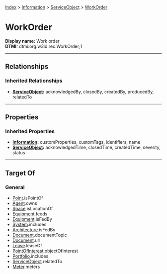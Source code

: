 [Index](../../index.md) > [Information](../Information.md) > [ServiceObject](ServiceObject.md) > [WorkOrder](#)
# WorkOrder

**Display name:** Work order<br />
**DTMI:** dtmi:org:w3id:rec:WorkOrder;1

---

## Relationships

### Inherited Relationships
* **[ServiceObject](ServiceObject.md):** acknowledgedBy, closedBy, createdBy, producedBy, relatedTo

---

## Properties

### Inherited Properties
* **[Information](../Information.md):** customProperties, customTags, identifiers, name
* **[ServiceObject](ServiceObject.md):** acknowledgedTime, closedTime, createdTime, severity, status

---

## Target Of
### General
* [Point](../../Point/Point.md).isPointOf
* [Agent](../../Agent/Agent.md).owns
* [Space](../../Space/Space.md).isLocationOf
* [Equipment](../../Asset/Equipment/Equipment.md).feeds
* [Equipment](../../Asset/Equipment/Equipment.md).isFedBy
* [System](../../Collection/System/System.md).includes
* [Architecture](../../Space/Architecture/Architecture.md).isFedBy
* [Document](../Document/Document.md).documentTopic
* [Document](../Document/Document.md).url
* [Lease](../../Event/Lease.md).leaseOf
* [PointOfInterest](../PointOfInterest.md).objectOfInterest
* [Portfolio](../../Collection/Portfolio.md).includes
* [ServiceObject](ServiceObject.md).relatedTo
* [Meter](../../Asset/Equipment/Meter/Meter.md).meters
